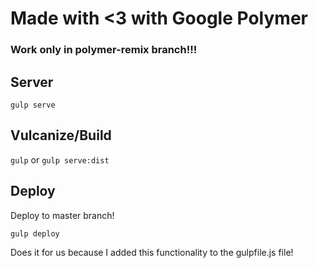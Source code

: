 # Made with <3 with Google Polymer

### Work only in polymer-remix branch!!!

## Server

`gulp serve`

## Vulcanize/Build

`gulp` or `gulp serve:dist`

## Deploy

Deploy to master branch!

`gulp deploy`

Does it for us because I added this functionality to the gulpfile.js file!
